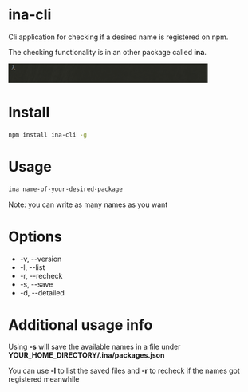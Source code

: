 # ina-cli
Cli application for checking if a desired name is registered on npm.

The checking functionality is in an other package called __ina__.

![](fancy/example_ina_cli.gif)

# Install

```bash
npm install ina-cli -g
```

# Usage

```bash
ina name-of-your-desired-package
```

Note: you can write as many names as you want

# Options

* -v, --version
* -l, --list
* -r, --recheck
* -s, --save
* -d, --detailed

# Additional usage info

Using __-s__ will save the available names in a file under __YOUR_HOME_DIRECTORY/.ina/packages.json__

You can use __-l__ to list the saved files and __-r__ to recheck if the names got registered meanwhile
